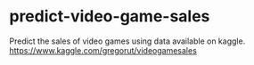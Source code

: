 # predict-video-game-sales
Predict the sales of video games using data available on kaggle.  
https://www.kaggle.com/gregorut/videogamesales
